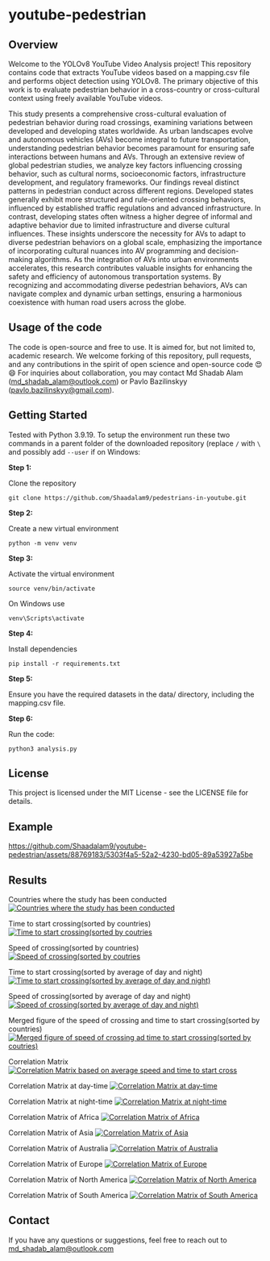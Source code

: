 # youtube-pedestrian

## Overview
Welcome to the YOLOv8 YouTube Video Analysis project! This repository contains code that extracts YouTube videos based on a mapping.csv file and performs object detection using YOLOv8. The primary objective of this work is to evaluate pedestrian behavior in a cross-country or cross-cultural context using freely available YouTube videos.

This study presents a comprehensive cross-cultural evaluation of pedestrian behavior during road crossings, examining variations between developed and developing states worldwide. As urban landscapes evolve and autonomous vehicles (AVs) become integral to future transportation, understanding pedestrian behavior becomes paramount for ensuring safe interactions between humans and AVs. Through an extensive review of global pedestrian studies, we analyze key factors influencing crossing behavior, such as cultural norms, socioeconomic factors, infrastructure development, and regulatory frameworks. Our findings reveal distinct patterns in pedestrian conduct across different regions. Developed states generally exhibit more structured and rule-oriented crossing behaviors, influenced by established traffic regulations and advanced infrastructure. In contrast, developing states often witness a higher degree of informal and adaptive behavior due to limited infrastructure and diverse cultural influences. These insights underscore the necessity for AVs to adapt to diverse pedestrian behaviors on a global scale, emphasizing the importance of incorporating cultural nuances into AV programming and decision-making algorithms. As the integration of AVs into urban environments accelerates, this research contributes valuable insights for enhancing the safety and efficiency of autonomous transportation systems. By recognizing and accommodating diverse pedestrian behaviors, AVs can navigate complex and dynamic urban settings, ensuring a harmonious coexistence with human road users across the globe.

## Usage of the code
The code is open-source and free to use. It is aimed for, but not limited to, academic research. We welcome forking of this repository, pull requests, and any contributions in the spirit of open science and open-source code 😍😄 For inquiries about collaboration, you may contact Md Shadab Alam (md_shadab_alam@outlook.com) or Pavlo Bazilinskyy (pavlo.bazilinskyy@gmail.com).

## Getting Started
Tested with Python 3.9.19. To setup the environment run these two commands in a parent folder of the downloaded repository (replace `/` with `\` and possibly add `--user` if on Windows:

**Step 1:**

Clone the repository
```command line
git clone https://github.com/Shaadalam9/pedestrians-in-youtube.git
```

**Step 2:**

Create a new virtual environment
```command line
python -m venv venv
```

**Step 3:**

Activate the virtual environment
```command line
source venv/bin/activate
```

On Windows use
```command line
venv\Scripts\activate
```

**Step 4:**

Install dependencies
```command line
pip install -r requirements.txt
```

**Step 5:**

Ensure you have the required datasets in the data/ directory, including the mapping.csv file.

**Step 6:**

Run the code:
```command line
python3 analysis.py
```

## License
This project is licensed under the MIT License - see the LICENSE file for details.

## Example

https://github.com/Shaadalam9/youtube-pedestrian/assets/88769183/5303f4a5-52a2-4230-bd05-89a53927a5be


## Results

Countries where the study has been conducted
[![Countries where the study has been conducted](figures/world_map.png)](https://htmlpreview.github.io/?https://github.com/Shaadalam9/youtube-pedestrian/blob/main/figures/world_map.html)

Time to start crossing(sorted by countries)
[![Time to start crossing(sorted by coutries](figures/time_to_start_cross.png?raw=true)](https://htmlpreview.github.io/?https://github.com/Shaadalam9/youtube-pedestrian/blob/main/figures/time_to_start_cross.html)

Speed of crossing(sorted by countries)
[![Speed of crossing(sorted by coutries](figures/speed_of_crossing.png?raw=true)](https://htmlpreview.github.io/?https://github.com/Shaadalam9/youtube-pedestrian/blob/main/figures/speed_of_crossing.html)

Time to start crossing(sorted by average of day and night)
[![Time to start crossing(sorted by average of day and night)](figures/time_to_start_cross_by_avg.png?raw=true)](https://htmlpreview.github.io/?https://github.com/Shaadalam9/youtube-pedestrian/blob/main/figures/time_to_start_cross_by_avg.html)

Speed of crossing(sorted by average of day and night)
[![Speed of crossing(sorted by average of day and night)](figures/speed_of_crossing_by_avg.png?raw=true)](https://htmlpreview.github.io/?https://github.com/Shaadalam9/youtube-pedestrian/blob/main/figures/speed_of_crossing_by_avg.html)

Merged figure of the speed of crossing and time to start crossing(sorted by countries)
[![Merged figure of speed of crossing ad time to start crossing(sorted by coutries)](figures/consolidate.png)](https://htmlpreview.github.io/?https://github.com/Shaadalam9/youtube-pedestrian/blob/main/figures/consolidate.html)

Correlation Matrix
[![Correlation Matrix based on average speed and time to start cross](figures/Correlation_matrix_heatmap_averaged.png)](https://htmlpreview.github.io/?https://github.com/Shaadalam9/youtube-pedestrian/blob/main/figures/Correlation_matrix_heatmap_averaged.html)

Correlation Matrix at day-time
[![Correlation Matrix at day-time](figures/Correlation_matrix_heatmap_in_daylight.png)](https://htmlpreview.github.io/?https://github.com/Shaadalam9/youtube-pedestrian/blob/main/figures/Correlation_matrix_heatmap_in_daylight.html)

Correlation Matrix at night-time
[![Correlation Matrix at night-time](figures/Correlation_matrix_heatmap_in_night.png)](https://htmlpreview.github.io/?https://github.com/Shaadalam9/youtube-pedestrian/blob/main/figures/Correlation_matrix_heatmap_in_night.html)

Correlation Matrix of Africa
[![Correlation Matrix of Africa](figures/Correlation_matrix_heatmap_Africa.png)](https://htmlpreview.github.io/?https://github.com/Shaadalam9/youtube-pedestrian/blob/main/figures/Correlation_matrix_heatmap_Africa.html)

Correlation Matrix of Asia
[![Correlation Matrix of Asia](figures/Correlation_matrix_heatmap_Asia.png)](https://htmlpreview.github.io/?https://github.com/Shaadalam9/youtube-pedestrian/blob/main/figures/Correlation_matrix_heatmap_Asia.html)

Correlation Matrix of Australia
[![Correlation Matrix of Australia](figures/Correlation_matrix_heatmap_Australia.png)](https://htmlpreview.github.io/?https://github.com/Shaadalam9/youtube-pedestrian/blob/main/figures/Correlation_matrix_heatmap_Australia.html)

Correlation Matrix of Europe
[![Correlation Matrix of Europe](figures/Correlation_matrix_heatmap_Europe.png)](https://htmlpreview.github.io/?https://github.com/Shaadalam9/youtube-pedestrian/blob/main/figures/Correlation_matrix_heatmap_Europe.html)

Correlation Matrix of North America
[![Correlation Matrix of North America](figures/Correlation_matrix_heatmap_North_America.png)](https://htmlpreview.github.io/?https://github.com/Shaadalam9/youtube-pedestrian/blob/main/figures/Correlation_matrix_heatmap_North_America.html)

Correlation Matrix of South America
[![Correlation Matrix of South America](figures/Correlation_matrix_heatmap_South_America.png)](https://htmlpreview.github.io/?https://github.com/Shaadalam9/youtube-pedestrian/blob/main/figures/Correlation_matrix_heatmap_South_America.html)

## Contact
If you have any questions or suggestions, feel free to reach out to md_shadab_alam@outlook.com

